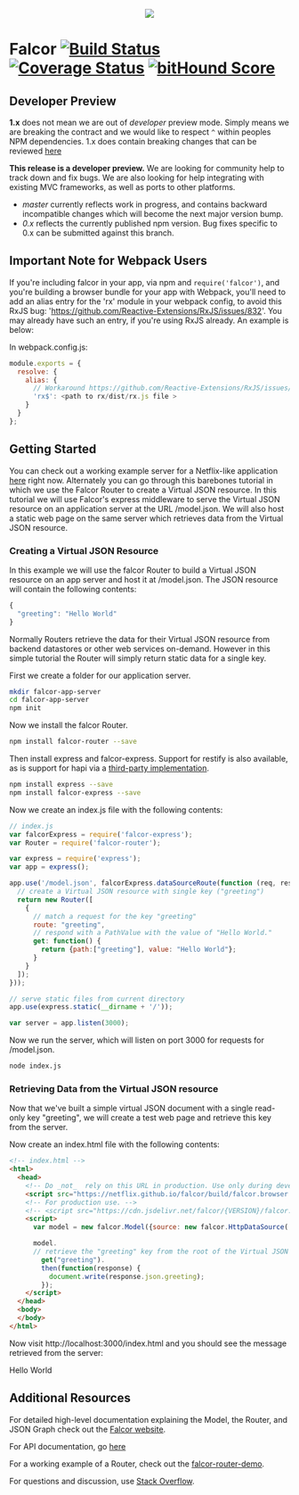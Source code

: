 <p align="center">
  <img src="https://cloud.githubusercontent.com/assets/1016365/8711049/66438ebc-2b03-11e5-8a8a-75934f7ca7ec.png">
</p>

# Falcor [![Build Status](https://travis-ci.org/Netflix/falcor.svg)](https://travis-ci.org/Netflix/falcor) [![Coverage Status](https://coveralls.io/repos/Netflix/falcor/badge.svg?branch=master&service=github)](https://coveralls.io/github/Netflix/falcor?branch=master) [![bitHound Score](https://www.bithound.io/github/Netflix/falcor/badges/score.svg)](https://www.bithound.io/github/Netflix/falcor)

## Developer Preview

**1.x** does not mean we are out of _developer_ preview mode.  Simply means we
are breaking the contract and we would like to respect `^` within peoples NPM
dependencies.  1.x does contain breaking changes that can be reviewed [here](https://github.com/Netflix/falcor/blob/master/MIGRATIONS.md)

**This release is a developer preview.** We are looking for community help to track down and fix bugs. We are also looking for help integrating with existing MVC frameworks, as well as ports to other platforms.

* *master* currently reflects work in progress, and contains backward incompatible changes which will become the next major version bump.
* *0.x* reflects the currently published npm version. Bug fixes specific to 0.x can be submitted against this branch.

## Important Note for Webpack Users

If you're including falcor in your app, via npm and `require('falcor')`, and you're building a browser bundle for your app with Webpack, you'll need to add an alias entry for the 'rx' module in your webpack config, to avoid this RxJS bug: 'https://github.com/Reactive-Extensions/RxJS/issues/832'. You may already have such an entry, if you're using RxJS already. An example is below:

In webpack.config.js:

```js
module.exports = {
  resolve: {
    alias: {
      // Workaround https://github.com/Reactive-Extensions/RxJS/issues/832, until it's fixed
      'rx$': <path to rx/dist/rx.js file >
    }
  }
};
```

## Getting Started

You can check out a working example server for a Netflix-like application [here](http://github.com/netflix/falcor-express-demo) right now. Alternately you can go through this barebones tutorial in which we use the Falcor Router to create a Virtual JSON resource. In this tutorial we will use Falcor's express middleware to serve the Virtual JSON resource on an application server at the URL /model.json. We will also host a static web page on the same server which retrieves data from the Virtual JSON resource.

### Creating a Virtual JSON Resource

In this example we will use the falcor Router to build a Virtual JSON resource on an app server and host it at /model.json. The JSON resource will contain the following contents:

~~~js
{
  "greeting": "Hello World"
}
~~~

Normally Routers retrieve the data for their Virtual JSON resource from backend datastores or other web services on-demand. However in this simple tutorial the Router will simply return static data for a single key.

First we create a folder for our application server.

~~~bash
mkdir falcor-app-server
cd falcor-app-server
npm init
~~~

Now we install the falcor Router.

~~~bash
npm install falcor-router --save
~~~

Then install express and falcor-express.  Support for restify is also available, as is support for hapi via a [third-party implementation](https://github.com/Netflix/falcor-hapi).

~~~bash
npm install express --save
npm install falcor-express --save
~~~

Now we create an index.js file with the following contents:

~~~js
// index.js
var falcorExpress = require('falcor-express');
var Router = require('falcor-router');

var express = require('express');
var app = express();

app.use('/model.json', falcorExpress.dataSourceRoute(function (req, res) {
  // create a Virtual JSON resource with single key ("greeting")
  return new Router([
    {
      // match a request for the key "greeting"
      route: "greeting",
      // respond with a PathValue with the value of "Hello World."
      get: function() {
        return {path:["greeting"], value: "Hello World"};
      }
    }
  ]);
}));

// serve static files from current directory
app.use(express.static(__dirname + '/'));

var server = app.listen(3000);

~~~

Now we run the server, which will listen on port 3000 for requests for /model.json.

~~~sh
node index.js
~~~

### Retrieving Data from the Virtual JSON resource

Now that we've built a simple virtual JSON document with a single read-only key "greeting", we will create a test web page and retrieve this key from the server.

Now create an index.html file with the following contents:

~~~html
<!-- index.html -->
<html>
  <head>
    <!-- Do _not_  rely on this URL in production. Use only during development.  -->
    <script src="https://netflix.github.io/falcor/build/falcor.browser.js"></script>
    <!-- For production use. -->
    <!-- <script src="https://cdn.jsdelivr.net/falcor/{VERSION}/falcor.browser.min.js"></script> -->
    <script>
      var model = new falcor.Model({source: new falcor.HttpDataSource('/model.json') });

      model.
      // retrieve the "greeting" key from the root of the Virtual JSON resource model.
        get("greeting").
        then(function(response) {
          document.write(response.json.greeting);
        });
    </script>
  </head>
  <body>
  </body>
</html>
~~~

Now visit http://localhost:3000/index.html and you should see the message retrieved from the server:

Hello World

## Additional Resources

For detailed high-level documentation explaining the Model, the Router, and JSON Graph check out the [Falcor website](http://netflix.github.io/falcor).

For API documentation, go [here](http://netflix.github.io/falcor/doc/Model.html)

For a working example of a Router, check out the [falcor-router-demo](http://github.com/netflix/falcor-router-demo).

For questions and discussion, use [Stack Overflow](http://stackoverflow.com/questions/tagged/falcor).
